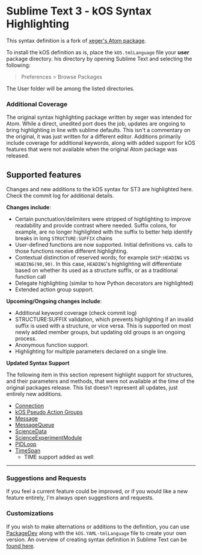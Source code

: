 # Sublime Text 3 - kOS Syntax Highlighting

This syntax definition is a fork of [xeger's Atom package](https://github.com/KSP-KOS/EditorTools/tree/develop/Atom).  

To install the kOS definition as is, place the `kOS.tmlLanguage` file your **user** package directory.  his directory by opening Sublime Text and selecting the following:

> Preferences > Browse Packages

The User folder will be among the listed directories.


### Additional Coverage

The original syntax highlighting package written by xeger was intended for Atom.  While a direct, unedited port does the job, updates are ongoing to bring highlighting in line with sublime defaults.  This isn't a commentary on the original, it was just written for a different editor. Additions primarily include coverage for additional keywords, along with added support for kOS features that were not available when the original Atom package was released.


## Supported features

Changes and new additions to the kOS syntax for ST3 are highlighted here. Check the commit log for additional details.     

**Changes include**:

  - Certain punctuation/delimiters were stripped of highlighting to improve readability and provide contrast where needed.  Suffix colons, for example, are no longer highlighted with the suffix to better help identify breaks in long `STRUCTURE:SUFFIX` chains
  - User-defined functions are now supported. Initial definitions vs. calls to those functions receive different highlighting. 
  - Contextual distinction of reserved words; for example `SHIP:HEADING` vs `HEADING(90,90)`.  In this case, `HEADING`'s highlighting will differentiate based on whether its used as a structure suffix, or as a traditional function call
  - Delegate highlighting (similar to how Python decorators are highlighted)
  - Extended action group support.  


**Upcoming/Ongoing changes include**:

  - Additional keyword coverage (check commit log)
  - STRUCTURE:SUFFIX validation, which prevents highlighting if an invalid suffix is used with a structure, or vice versa.  This is supported on most newly added member groups, but updating old groups is an ongoing process.  
  - Anonymous function support.
  - Highlighting for multiple parameters declared on a single line. 


**Updated Syntax Support**

The following item in this section represent highlight support for structures, and their parameters and methods, that were not available at the time of the original packages release.  This list doesn't represent all updates, just entirely new additions.  

  - [Connection](https://ksp-kos.github.io/KOS/structures/communication/connection.html)
  - [kOS Pseudo Action Groups](https://ksp-kos.github.io/KOS/commands/flight/systems.html)
  - [Message](https://ksp-kos.github.io/KOS/structures/communication/message.html)
  - [MessageQueue](https://ksp-kos.github.io/KOS/structures/communication/message_queue.html)
  - [ScienceData](https://ksp-kos.github.io/KOS/structures/vessels/sciencedatavalue.html)
  - [ScienceExperimentModule](https://ksp-kos.github.io/KOS/structures/vessels/scienceexperiment.html)
  - [PIDLoop](https://ksp-kos.github.io/KOS/structures/misc/pidloop.html)
  - [TimeSpan](https://ksp-kos.github.io/KOS/structures/misc/time.html)
    - TIME support added as well

---


### Suggestions and Requests

If you feel a current feature could be improved, or if you would like a new feature entirely, I'm always open suggestions and requests. 


### Customizations

If you wish to make alternations or additions to the definition, you can use [PackageDev](https://github.com/SublimeText/PackageDev) along with the `kOS.YAML-tmlLanguage` file to create your own version.  An overview of creating syntax definition in Sublime Text can be [found here](http://docs.sublimetext.info/en/latest/extensibility/syntaxdefs.html).